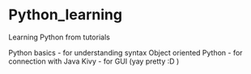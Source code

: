 # Python_learning
Learning Python from tutorials

Python basics - for understanding syntax
Object oriented Python - for connection with Java
Kivy - for GUI (yay pretty :D )
